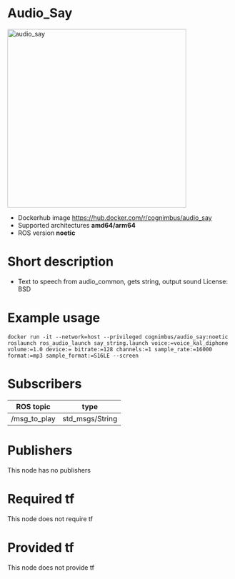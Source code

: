 # Audio_Say

<img src="./audio_say/text-to-speech.jpg" alt="audio_say" width="400"/>

* Dockerhub image https://hub.docker.com/r/cognimbus/audio_say
* Supported architectures <b>amd64/arm64</b>
* ROS version <b>noetic
</b>

# Short description
* Text to speech from audio_common, gets string, output sound
License: BSD

# Example usage
```
docker run -it --network=host --privileged cognimbus/audio_say:noetic roslaunch ros_audio_launch say_string.launch voice:=voice_kal_diphone volume:=1.0 device:= bitrate:=128 channels:=1 sample_rate:=16000 format:=mp3 sample_format:=S16LE --screen
```

# Subscribers
ROS topic | type
--- | ---
/msg_to_play | std_msgs/String


# Publishers
This node has no publishers


# Required tf
This node does not require tf


# Provided tf
This node does not provide tf


